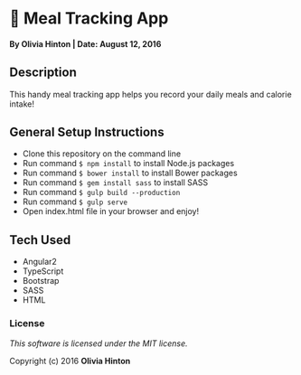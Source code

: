 # 🍎 Meal Tracking App

#### By Olivia Hinton | Date: August 12, 2016

## Description

This handy meal tracking app helps you record your daily meals and calorie intake!

## General Setup Instructions

* Clone this repository on the command line
* Run command `$ npm install` to install Node.js packages
* Run command `$ bower install` to install Bower packages
* Run command `$ gem install sass` to install SASS
* Run command `$ gulp build --production`
* Run command `$ gulp serve`
* Open index.html file in your browser and enjoy!

## Tech Used

* Angular2
* TypeScript
* Bootstrap
* SASS
* HTML

### License

*This software is licensed under the MIT license.*

Copyright (c) 2016 **Olivia Hinton**
